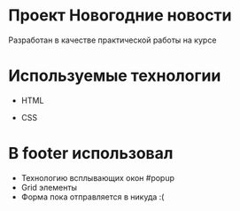 # Проект Новогодние новости

Разработан в качестве практической работы на курсе

# Используемые технологии
* HTML

* CSS 

# В footer использовал
* Технологию всплывающих окон #popup
* Grid элементы
* Форма пока отправляется в никуда :(